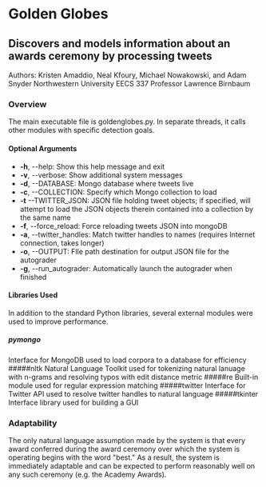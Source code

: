 # Golden Globes
## Discovers and models information about an awards ceremony by processing tweets
Authors: Kristen Amaddio, Neal Kfoury, Michael Nowakowski, and Adam Snyder
Northwestern University
EECS 337
Professor Lawrence Birnbaum

### Overview
The main executable file is goldenglobes.py. In separate threads, it calls other modules with specific detection goals.

#### Optional Arguments
- **-h**, --help: Show this help message and exit
- **-v**, --verbose: Show additional system messages
- **-d**, --DATABASE: Mongo database where tweets live
- **-c**, --COLLECTION: Specify which Mongo collection to load
- **-t** --TWITTER_JSON: JSON file holding tweet objects; if specified, will attempt to load the JSON objects therein contained into a collection by the same name
- **-f**, --force_reload: Force reloading tweets JSON into mongoDB
- **-a**, --twitter_handles: Match twitter handles to names (requires Internet connection, takes longer)
- **-o**, --OUTPUT: FIle path destination for output JSON file for the autograder
- **-g**, --run_autograder: Automatically launch the autograder when finished

#### Libraries Used
In addition to the standard Python libraries, several external modules were used to improve performance.
##### pymongo
Interface for MongoDB used to load corpora to a database for efficiency
#####nltk
Natural Language Toolkit used for tokenizing natural lanuage with n-grams and resolving typos with edit distance metric
#####re
Built-in module used for regular expression matching
#####twitter
Interface for Twitter API used to resolve twitter handles to natural language
#####tkinter
Interface library used for building a GUI

### Adaptability
The only natural language assumption made by the system is that every award conferred during the award ceremony over which the system is operating begins with the word "best." As a result, the system is immediately adaptable and can be expected to perform reasonably well on any such ceremony (e.g. the Academy Awards).
